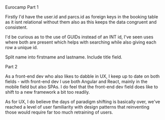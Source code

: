 Eurocamp Part 1

Firstly I'd have the user.id and parcs.id as foreign keys in the booking table as it isnt relational without them also as this keeps the data congruent and consistent.

I'd be curious as to the use of GUIDs instead of an INT id, I've seen uses where both are present which helps with searching while also giving each row a unique id.

Split name into firstname and lastname. Include title field.


Part 2

As a front-end dev who also likes to dabble in UX, I keep up to date on both fields - with front-end dev I use both Angular and React, mainly in the mobile field but also SPAs. I do feel that the front-end dev field does like to shift to a new framework a bit too readily.

As for UX, I do believe the days of paradigm shifting is basically over, we've reached a level of user familiarity with design patterns that reinventing those would require far too much retraining of users.